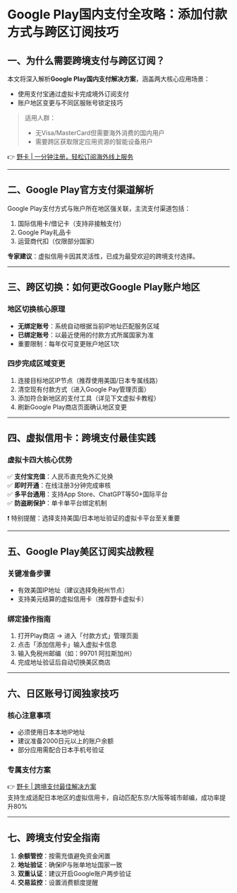 # Google Play国内支付全攻略：添加付款方式与跨区订阅技巧

## 一、为什么需要跨境支付与跨区订阅？
本文将深入解析**Google Play国内支付解决方案**，涵盖两大核心应用场景：
- 使用支付宝通过虚拟卡完成境外订阅支付
- 账户地区变更与不同区服账号锁定技巧

> 适用人群：
> - 无Visa/MasterCard但需要海外消费的国内用户
> - 需要跨区获取限定应用资源的智能设备用户

👉 [野卡 | 一分钟注册，轻松订阅海外线上服务](https://bbtdd.com/yeka)

---

## 二、Google Play官方支付渠道解析
Google Play支付方式与账户所在地区强关联，主流支付渠道包括：
1. 国际信用卡/借记卡（支持非接触支付）
2. Google Play礼品卡
3. 运营商代扣（仅限部分国家）

**专家建议**：虚拟信用卡因其灵活性，已成为最受欢迎的跨境支付选择。

---

## 三、跨区切换：如何更改Google Play账户地区

### 地区切换核心原理
- **无绑定账号**：系统自动根据当前IP地址匹配服务区域
- **已绑定账号**：以最近使用的付款方式所属国家为准
- 重要限制：每年仅可变更账户地区1次

### 四步完成区域变更
1. 连接目标地区IP节点（推荐使用美国/日本专属线路）
2. 清空现有付款方式（进入Google Pay管理页面）
3. 添加符合新地区的支付工具（详见下文虚拟卡教程）
4. 刷新Google Play商店页面确认地区变更

---

## 四、虚拟信用卡：跨境支付最佳实践

### 虚拟卡四大核心优势
✅ **支付宝充值**：人民币直充免外汇兑换  
✅ **即时开通**：在线注册3分钟完成审核  
✅ **多平台通用**：支持App Store、ChatGPT等50+国际平台  
✅ **防盗刷保护**：单卡单平台绑定机制

❗ 特别提醒：选择支持美国/日本地址验证的虚拟卡平台至关重要

---

## 五、Google Play美区订阅实战教程

### 关键准备步骤
- 有效美国IP地址（建议选择免税州节点）
- 支持美元结算的虚拟信用卡（推荐野卡虚拟卡）

### 绑定操作指南
1. 打开Play商店 → 进入「付款方式」管理页面
2. 点击「添加信用卡」输入虚拟卡信息
3. 输入免税州邮编（如：99701 阿拉斯加州）
4. 完成地址验证后自动切换美区商店

---

## 六、日区账号订阅独家技巧

### 核心注意事项
- 必须使用日本本地IP地址
- 建议准备2000日元以上的账户余额
- 部分应用需配合日本手机号验证

### 专属支付方案
👉 [野卡 | 跨境支付最佳解决方案](https://bbtdd.com/yeka)  
支持生成适配日本地区的虚拟信用卡，自动匹配东京/大阪等城市邮编，成功率提升80%

---

## 七、跨境支付安全指南
1. **余额管控**：按需充值避免资金闲置
2. **地址验证**：确保IP与账单地址国家一致
3. **双重认证**：建议开启Google账户两步验证
4. **交易监控**：设置消费额度提醒